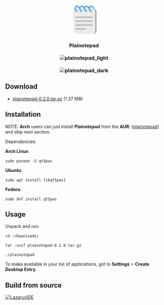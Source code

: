 <h3 align="center">
    <img src="icons/plainotepad.svg" height="96" alt="plainotepad_icon"/>
    <br><br>
    Plainotepad
    <br><br>
    <img src="https://helltar.com/projects/plainotepad/screenshots/screenshot_23112022_083044.png" alt="plainotepad_light" width="50%"/>
    <br><br>
    <img src="https://helltar.com/projects/plainotepad/screenshots/screenshot_23112022_083008.png" alt="plainotepad_dark" width="50%"/>
</h3>

Download
--------

- [plainotepad-0.2.0.tar.gz](https://github.com/Helltar/plainotepad/releases/download/0.2.0/plainotepad-0.2.0.tar.gz) (1.37 MB)
 
Installation
------------

NOTE: **Arch** users can just install **Plainotepad** from the **AUR**: ([plainotepad](https://aur.archlinux.org/packages/plainotepad)) and skip next section.

Dependencies:

**Arch Linux**:

```
sudo pacman -S qt5pas
```

**Ubuntu**:

```
sudo apt install libqt5pas1
```

**Fedora**:

```
sudo dnf install qt5pas
```

Usage
-----

Unpack and run:

```
cd ~/Downloads/
```
```
tar -xvzf plainotepad-0.2.0.tar.gz
```
```
./plainotepad
```

To make available in your list of applications, got to **Settings** > **Create Desktop Entry**.

Build from source
-----------------

[![LazarusIDE](http://wiki.lazarus.freepascal.org/images/9/94/built_with_lazarus_logo.png)](http://www.lazarus-ide.org)
